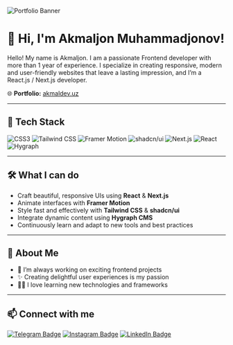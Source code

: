 ![Portfolio Banner](https://www.setu.ie/Craft/assets/banners/_800x418_crop_center-center_82_none/informationtech.jpg?mtime=1711539742)

# 👋 Hi, I'm Akmaljon Muhammadjonov!

Hello! My name is Akmaljon. I am a passionate Frontend developer with more than 1 year of experience. I specialize in creating responsive, modern and user-friendly websites that leave a lasting impression, and I’m a React.js / Next.js developer.

🌐 **Portfolio:** [akmaldev.uz](https://akmaldev.uz)

---

## 🚀 Tech Stack

![CSS3](https://img.shields.io/badge/-CSS3-1572B6?style=for-the-badge&logo=css3&logoColor=white)
![Tailwind CSS](https://img.shields.io/badge/-Tailwind%20CSS-38B2AC?style=for-the-badge&logo=tailwind-css&logoColor=white)
![Framer Motion](https://img.shields.io/badge/-Framer%20Motion-0055FF?style=for-the-badge&logo=framer&logoColor=white)
![shadcn/ui](https://img.shields.io/badge/-shadcn/ui-111827?style=for-the-badge)
![Next.js](https://img.shields.io/badge/-Next.js-000000?style=for-the-badge&logo=next.js&logoColor=white)
![React](https://img.shields.io/badge/-React-61DAFB?style=for-the-badge&logo=react&logoColor=black)
![Hygraph](https://img.shields.io/badge/-hygraph-11162B?style=for-the-badge)

---

## 🛠️ What I can do

- Craft beautiful, responsive UIs using **React** & **Next.js**
- Animate interfaces with **Framer Motion**
- Style fast and effectively with **Tailwind CSS** & **shadcn/ui**
- Integrate dynamic content using **Hygraph CMS**
- Continuously learn and adapt to new tools and best practices

---

## 🌟 About Me

- 🔭 I’m always working on exciting frontend projects
- ✨ Creating delightful user experiences is my passion
- 🧑‍💻 I love learning new technologies and frameworks

---

## 📫 Connect with me

[![Telegram Badge](https://img.shields.io/badge/-akmaljonmuhammadjon0v-26A5E4?style=flat-square&logo=telegram&logoColor=white)](https://t.me/akmaljonmuhammadjon0v)
[![Instagram Badge](https://img.shields.io/badge/-akmal__dev-E4405F?style=flat-square&logo=instagram&logoColor=white)](https://www.instagram.com/akmaljonmuhammadjon0v/)
[![LinkedIn Badge](https://img.shields.io/badge/-akmaljon--muhammadjonov-0077B5?style=flat-square&logo=linkedin&logoColor=white)](https://linkedin.com/in/akmaljon-muhammadjonov)
